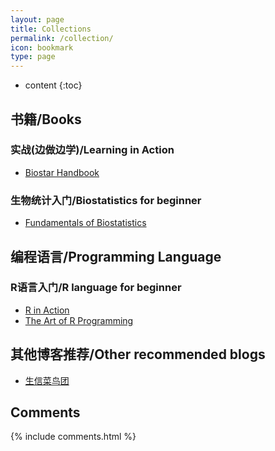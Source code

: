 ```yaml
---
layout: page
title: Collections
permalink: /collection/
icon: bookmark
type: page
---
```


* content
{:toc}

## 书籍/Books

### 实战(边做边学)/Learning in Action

* [Biostar Handbook](https://www.biostarhandbook.com/)

### 生物统计入门/Biostatistics for beginner

* [Fundamentals of Biostatistics](https://www.cengage.com/c/fundamentals-of-biostatistics-8e-rosner)

## 编程语言/Programming Language

### R语言入门/R language for beginner

* [R in Action](https://www.manning.com/books/r-in-action-second-edition)
* [The Art of R Programming](https://www.amazon.de/Art-Programming-Statistical-Software-Design/dp/1593273843)

## 其他博客推荐/Other recommended blogs 

* [生信菜鸟团](http://www.bio-info-trainee.com/)

## Comments

{% include comments.html %}
